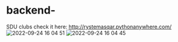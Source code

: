 # backend-
SDU clubs
check it here:
http://rystemasqar.pythonanywhere.com/
![2022-09-24 16 04 51](https://user-images.githubusercontent.com/90826929/192092183-6160a3fe-f3a7-4cbc-8e0d-b5deb56cfe50.jpg)
![2022-09-24 16 04 45](https://user-images.githubusercontent.com/90826929/192092187-02e1b24c-7b72-47d4-9501-666bd0c68676.jpg)
